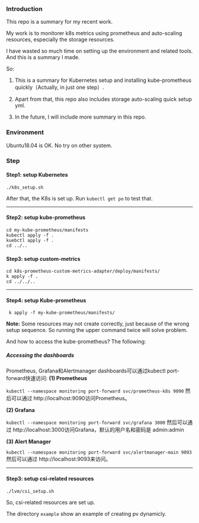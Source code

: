 ### Introduction

This repo is a summary for my recent work. 

My work is to monitorer k8s metrics using prometheus and auto-scaling resources, especially the storage resources.

I have wasted so much time on setting up the environment and related tools. And this is a summary I made.

So: 

1. This is a summary for Kubernetes setup and  installing kube-prometheus quickly（Actually, in just one step）. 

2. Apart from that, this repo also includes storage auto-scaling quick setup yml.
3. In the future, I will include more summary in this repo.



### Environment

Ubuntu18.04 is OK. No try on other system.



### Step

#### Step1: setup Kubernetes 

```shell
./k8s_setup.sh
```

After that, the K8s is set up. Run `kubectl get po` to test that.

---

#### Step2: setup kube-prometheus
```
cd my-kube-prometheus/manifests
kubectl apply -f .
kuebctl apply -f .
cd ../..
```


#### Step3: setup custom-metrics
```
cd k8s-prometheus-custom-metrics-adapter/deploy/manifests/
k apply -f .
cd ../../..
```

---

#### Step4: setup Kube-prometheus

```shell
 k apply -f my-kube-prometheus/manifests/
```

**Note:** Some resources may not create correctly, just because of the wrong setup sequence. So running the upper command twice will solve problem.



And how to access the kube-prometheus? The following:



##### Accessing the dashboards
Prometheus, Grafana和Alertmanager dashboards可以通过kubectl port-forward快速访问:
**(1) Prometheus**

`kubectl --namespace monitoring port-forward svc/prometheus-k8s 9090`
然后可以通过 http://localhost:9090访问Prometheus。

**(2) Grafana**

`kubectl --namespace monitoring port-forward svc/grafana 3000`
然后可以通过 http://localhost:3000访问Grafana，默认的用户名和密码是 admin:admin

**(3) Alert Manager**

`kubectl --namespace monitoring port-forward svc/alertmanager-main 9093`
然后可以通过 http://localhost:9093来访问。

---

#### Step3: setup csi-related resources

```shell
./lvm/csi_setup.sh
```

So, csi-related resources are set up.

The directory `example` show an example of creating pv dynamicly.

